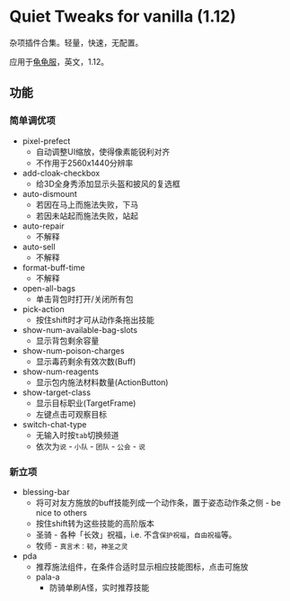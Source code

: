 # Quiet Tweaks for vanilla (1.12)

杂项插件合集。轻量，快速，无配置。

应用于[龟龟服](https://turtle-wow.org/)，英文，1.12。

## 功能

### 简单调优项

- pixel-prefect
    - 自动调整UI缩放，使得像素能锐利对齐
    - 不作用于2560x1440分辨率
- add-cloak-checkbox
    - 给3D全身秀添加显示头盔和披风的复选框
- auto-dismount
    - 若因在马上而施法失败，下马
    - 若因未站起而施法失败，站起
- auto-repair
    - 不解释
- auto-sell
    - 不解释
- format-buff-time
    - 不解释
- open-all-bags
    - 单击背包时打开/关闭所有包
- pick-action
    - 按住shift时才可从动作条拖出技能
- show-num-available-bag-slots
    - 显示背包剩余容量
- show-num-poison-charges
    - 显示毒药剩余有效次数(Buff)
- show-num-reagents
    - 显示包内施法材料数量(ActionButton)
- show-target-class
    - 显示目标职业(TargetFrame)
    - 左键点击可观察目标
- switch-chat-type
    - 无输入时按`tab`切换频道
    - 依次为`说` - `小队` - `团队` - `公会` - `说`

### 新立项

- blessing-bar
    - 将可对友方施放的buff技能列成一个动作条，置于姿态动作条之侧 - be nice to others
    - 按住shift转为这些技能的高阶版本
    - 圣骑 - 各种「长效」祝福，i.e. 不含`保护祝福`，`自由祝福`等。
    - 牧师 - `真言术：韧`，`神圣之灵`
- pda
    - 推荐施法组件，在条件合适时显示相应技能图标，点击可施放
    - pala-a
        - 防骑单刷A怪，实时推荐技能
